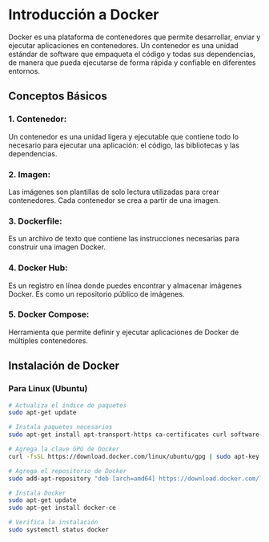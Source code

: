 # Introducción a Docker

Docker es una plataforma de contenedores que permite desarrollar, enviar y ejecutar aplicaciones en contenedores. Un contenedor es una unidad estándar de software que empaqueta el código y todas sus dependencias, de manera que pueda ejecutarse de forma rápida y confiable en diferentes entornos.

## Conceptos Básicos

### 1. **Contenedor**:
Un contenedor es una unidad ligera y ejecutable que contiene todo lo necesario para ejecutar una aplicación: el código, las bibliotecas y las dependencias.

### 2. **Imagen**:
Las imágenes son plantillas de solo lectura utilizadas para crear contenedores. Cada contenedor se crea a partir de una imagen.

### 3. **Dockerfile**:
Es un archivo de texto que contiene las instrucciones necesarias para construir una imagen Docker.

### 4. **Docker Hub**:
Es un registro en línea donde puedes encontrar y almacenar imágenes Docker. Es como un repositorio público de imágenes.

### 5. **Docker Compose**:
Herramienta que permite definir y ejecutar aplicaciones de Docker de múltiples contenedores.

## Instalación de Docker

### Para Linux (Ubuntu)

```bash
# Actualiza el índice de paquetes
sudo apt-get update

# Instala paquetes necesarios
sudo apt-get install apt-transport-https ca-certificates curl software-properties-common

# Agrega la clave GPG de Docker
curl -fsSL https://download.docker.com/linux/ubuntu/gpg | sudo apt-key add -

# Agrega el repositorio de Docker
sudo add-apt-repository "deb [arch=amd64] https://download.docker.com/linux/ubuntu $(lsb_release -cs) stable"

# Instala Docker
sudo apt-get update
sudo apt-get install docker-ce

# Verifica la instalación
sudo systemctl status docker
